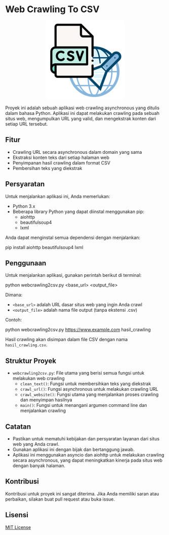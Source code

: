   # Web Crawling To CSV

  <p align="center">
    <img src="designs/icon.png" alt="icon" width="250" height="250">
  </p>

  Proyek ini adalah sebuah aplikasi web crawling asynchronous yang ditulis dalam bahasa Python. Aplikasi ini dapat melakukan crawling pada sebuah situs web, mengumpulkan URL yang valid, dan mengekstrak konten dari setiap URL tersebut.

  ## Fitur

  - Crawling URL secara asynchronous dalam domain yang sama
  - Ekstraksi konten teks dari setiap halaman web
  - Penyimpanan hasil crawling dalam format CSV
  - Pembersihan teks yang diekstrak

  ## Persyaratan

  Untuk menjalankan aplikasi ini, Anda memerlukan:

  - Python 3.x
  - Beberapa library Python yang dapat diinstal menggunakan pip:
    - aiohttp
    - beautifulsoup4
    - lxml

  Anda dapat menginstal semua dependensi dengan menjalankan:


  pip install aiohttp beautifulsoup4 lxml


  ## Penggunaan

  Untuk menjalankan aplikasi, gunakan perintah berikut di terminal:


  python webcrawling2csv.py <base_url> <output_file>


  Dimana:
  - `<base_url>` adalah URL dasar situs web yang ingin Anda crawl
  - `<output_file>` adalah nama file output (tanpa ekstensi .csv)

  Contoh:


  python webcrawling2csv.py https://www.example.com hasil_crawling


  Hasil crawling akan disimpan dalam file CSV dengan nama `hasil_crawling.csv`.

  ## Struktur Proyek

  - `webcrawling2csv.py`: File utama yang berisi semua fungsi untuk melakukan web crawling
    - `clean_text()`: Fungsi untuk membersihkan teks yang diekstrak
    - `crawl_url()`: Fungsi asynchronous untuk melakukan crawling URL
    - `crawl_website()`: Fungsi utama yang menjalankan proses crawling dan menyimpan hasilnya
    - `main()`: Fungsi untuk menangani argumen command line dan menjalankan crawling

  ## Catatan

  - Pastikan untuk mematuhi kebijakan dan persyaratan layanan dari situs web yang Anda crawl.
  - Gunakan aplikasi ini dengan bijak dan bertanggung jawab.
  - Aplikasi ini menggunakan asyncio dan aiohttp untuk melakukan crawling secara asynchronous, yang dapat meningkatkan kinerja pada situs web dengan banyak halaman.

  ## Kontribusi

  Kontribusi untuk proyek ini sangat diterima. Jika Anda memiliki saran atau perbaikan, silakan buat pull request atau buka issue.

  ## Lisensi

  [MIT License](LICENSE)